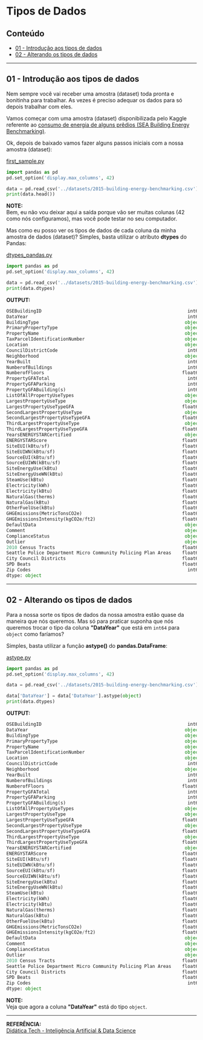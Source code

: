 # Tipos de Dados

## Conteúdo

 - [01 - Introdução aos tipos de dados](#01)
 - [02 - Alterando os tipos de dados](#02)

---

<div id='01'></div>

## 01 - Introdução aos tipos de dados

Nem sempre você vai receber uma amostra (dataset) toda pronta e bonitinha para trabalhar. As vezes é preciso adequar os dados para só depois trabalhar com eles.

Vamos começar com uma amostra (dataset) disponibilizada pelo Kaggle referente ao [consumo de energia de alguns prêdios (SEA Building Energy Benchmarking)](https://www.kaggle.com/city-of-seattle/sea-building-energy-benchmarking).

Ok, depois de baixado vamos fazer alguns passos iniciais com a nossa amostra (dataset):

[first_sample.py](src/first_sample.py)
```python
import pandas as pd
pd.set_option('display.max_columns', 42)

data = pd.read_csv('../datasets/2015-building-energy-benchmarking.csv')
print(data.head())
```

**NOTE:**  
Bem, eu não vou deixar aqui a saída porque vão ser muitas colunas (42 como nós configuramos), mas você pode testar no seu computador.

Mas como eu posso ver os tipos de dados de cada coluna da minha amostra de dados (dataset)? Simples, basta utilizar o atributo **dtypes** do Pandas:

[dtypes_pandas.py](src/dtypes_pandas.py)
```python
import pandas as pd
pd.set_option('display.max_columns', 42)

data = pd.read_csv('../datasets/2015-building-energy-benchmarking.csv')
print(data.dtypes)
```

**OUTPUT:**  
```python
OSEBuildingID                                                      int64
DataYear                                                           int64
BuildingType                                                      object
PrimaryPropertyType                                               object
PropertyName                                                      object
TaxParcelIdentificationNumber                                     object
Location                                                          object
CouncilDistrictCode                                                int64
Neighborhood                                                      object
YearBuilt                                                          int64
NumberofBuildings                                                  int64
NumberofFloors                                                   float64
PropertyGFATotal                                                   int64
PropertyGFAParking                                                 int64
PropertyGFABuilding(s)                                             int64
ListOfAllPropertyUseTypes                                         object
LargestPropertyUseType                                            object
LargestPropertyUseTypeGFA                                        float64
SecondLargestPropertyUseType                                      object
SecondLargestPropertyUseTypeGFA                                  float64
ThirdLargestPropertyUseType                                       object
ThirdLargestPropertyUseTypeGFA                                   float64
YearsENERGYSTARCertified                                          object
ENERGYSTARScore                                                  float64
SiteEUI(kBtu/sf)                                                 float64
SiteEUIWN(kBtu/sf)                                               float64
SourceEUI(kBtu/sf)                                               float64
SourceEUIWN(kBtu/sf)                                             float64
SiteEnergyUse(kBtu)                                              float64
SiteEnergyUseWN(kBtu)                                            float64
SteamUse(kBtu)                                                   float64
Electricity(kWh)                                                 float64
Electricity(kBtu)                                                float64
NaturalGas(therms)                                               float64
NaturalGas(kBtu)                                                 float64
OtherFuelUse(kBtu)                                               float64
GHGEmissions(MetricTonsCO2e)                                     float64
GHGEmissionsIntensity(kgCO2e/ft2)                                float64
DefaultData                                                       object
Comment                                                           object
ComplianceStatus                                                  object
Outlier                                                           object
2010 Census Tracts                                               float64
Seattle Police Department Micro Community Policing Plan Areas    float64
City Council Districts                                           float64
SPD Beats                                                        float64
Zip Codes                                                          int64
dtype: object
```

---

<div id="02"></div>

## 02 - Alterando os tipos de dados

Para a nossa sorte os tipos de dados da nossa amostra estão quase da maneira que nós queremos. Mas só para praticar suponha que nós queremos trocar o tipo da coluna **"DataYear"** que está em `int64` para `object` como faríamos?

Simples, basta utilizar a função **astype()** do **pandas.DataFrame**:

[astype.py](src/astype.py)
```python
import pandas as pd
pd.set_option('display.max_columns', 42)

data = pd.read_csv('../datasets/2015-building-energy-benchmarking.csv')

data['DataYear'] = data['DataYear'].astype(object)
print(data.dtypes)
```

**OUTPUT:**  
```python
OSEBuildingID                                                      int64
DataYear                                                          object <-----
BuildingType                                                      object
PrimaryPropertyType                                               object
PropertyName                                                      object
TaxParcelIdentificationNumber                                     object
Location                                                          object
CouncilDistrictCode                                                int64
Neighborhood                                                      object
YearBuilt                                                          int64
NumberofBuildings                                                  int64
NumberofFloors                                                   float64
PropertyGFATotal                                                   int64
PropertyGFAParking                                                 int64
PropertyGFABuilding(s)                                             int64
ListOfAllPropertyUseTypes                                         object
LargestPropertyUseType                                            object
LargestPropertyUseTypeGFA                                        float64
SecondLargestPropertyUseType                                      object
SecondLargestPropertyUseTypeGFA                                  float64
ThirdLargestPropertyUseType                                       object
ThirdLargestPropertyUseTypeGFA                                   float64
YearsENERGYSTARCertified                                          object
ENERGYSTARScore                                                  float64
SiteEUI(kBtu/sf)                                                 float64
SiteEUIWN(kBtu/sf)                                               float64
SourceEUI(kBtu/sf)                                               float64
SourceEUIWN(kBtu/sf)                                             float64
SiteEnergyUse(kBtu)                                              float64
SiteEnergyUseWN(kBtu)                                            float64
SteamUse(kBtu)                                                   float64
Electricity(kWh)                                                 float64
Electricity(kBtu)                                                float64
NaturalGas(therms)                                               float64
NaturalGas(kBtu)                                                 float64
OtherFuelUse(kBtu)                                               float64
GHGEmissions(MetricTonsCO2e)                                     float64
GHGEmissionsIntensity(kgCO2e/ft2)                                float64
DefaultData                                                       object
Comment                                                           object
ComplianceStatus                                                  object
Outlier                                                           object
2010 Census Tracts                                               float64
Seattle Police Department Micro Community Policing Plan Areas    float64
City Council Districts                                           float64
SPD Beats                                                        float64
Zip Codes                                                          int64
dtype: object
```

**NOTE:**  
Veja que agora a coluna **"DataYear"** está do tipo `object`.

---

**REFERÊNCIA:**  
[Didática Tech - Inteligência Artificial & Data Science](https://didatica.tech)  
